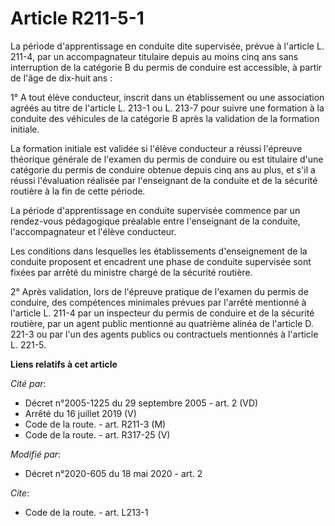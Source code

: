 # Article R211-5-1

La période d'apprentissage en conduite dite supervisée, prévue à l'article L. 211-4, par un accompagnateur titulaire depuis
au moins cinq ans sans interruption de la catégorie B du permis de conduire est accessible, à partir de l'âge de dix-huit
ans :

1° A tout élève conducteur, inscrit dans un établissement ou une association agréés au titre de l'article L. 213-1 ou L.
213-7 pour suivre une formation à la conduite des véhicules de la catégorie B après la validation de la formation initiale.

La formation initiale est validée si l'élève conducteur a réussi l'épreuve théorique générale de l'examen du permis de
conduire ou est titulaire d'une catégorie du permis de conduire obtenue depuis cinq ans au plus, et s'il a réussi
l'évaluation réalisée par l'enseignant de la conduite et de la sécurité routière à la fin de cette période.

La période d'apprentissage en conduite supervisée commence par un rendez-vous pédagogique préalable entre l'enseignant de la
conduite, l'accompagnateur et l'élève conducteur.

Les conditions dans lesquelles les établissements d'enseignement de la conduite proposent et encadrent une phase de conduite
supervisée sont fixées par arrêté du ministre chargé de la sécurité routière.

2° Après validation, lors de l'épreuve pratique de l'examen du permis de conduire, des compétences minimales prévues par
l'arrêté mentionné à l'article L. 211-4 par un inspecteur du permis de conduire et de la sécurité routière, par un agent
public mentionné au quatrième alinéa de l'article D. 221-3 ou par l'un des agents publics ou contractuels mentionnés à
l'article L. 221-5.

**Liens relatifs à cet article**

_Cité par_:

  - Décret n°2005-1225 du 29 septembre 2005 - art. 2 (VD)
  - Arrêté du 16 juillet 2019 (V)
  - Code de la route. - art. R211-3 (M)
  - Code de la route. - art. R317-25 (V)

_Modifié par_:

  - Décret n°2020-605 du 18 mai 2020 - art. 2

_Cite_:

  - Code de la route. - art. L213-1

